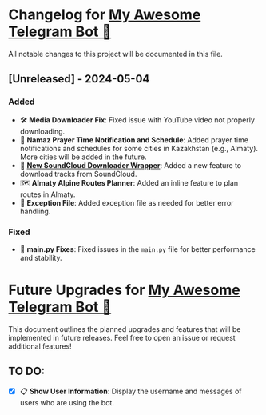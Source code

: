 # Changelog for [My Awesome Telegram Bot 🤖](https://t.me/yerzhanakh-bot)

All notable changes to this project will be documented in this file.

## [Unreleased] - 2024-05-04

### Added

- 🛠 **Media Downloader Fix**: Fixed issue with YouTube video not properly downloading.
- 🕌 **Namaz Prayer Time Notification and Schedule**: Added prayer time notifications and schedules for some cities in Kazakhstan (e.g., Almaty). More cities will be added in the future.
- 🎵 **[New SoundCloud Downloader Wrapper](https://github.com/damirTAG/YABot-git/commit/fa3843b720a1a02958a2751e7f118d346ba631e1#diff-6b17ad867b1e5c3f1a2ede4b5a33c05a888048b1d7eddfdfde5ae34498695c4fR49)**: Added a new feature to download tracks from SoundCloud.
- 🗺 **Almaty Alpine Routes Planner**: Added an inline feature to plan routes in Almaty.
- 📄 **Exception File**: Added exception file as needed for better error handling.

### Fixed

- 🐞 **main.py Fixes**: Fixed issues in the `main.py` file for better performance and stability.


# Future Upgrades for [My Awesome Telegram Bot 🤖](https://t.me/yerzhanakh-bot)

This document outlines the planned upgrades and features that will be implemented in future releases. Feel free to open an issue or request additional features!

## TO DO: 

- [x] 📋 **Show User Information**: Display the username and messages of users who are using the bot.
